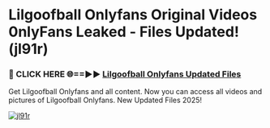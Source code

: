 # Lilgoofball Onlyfans Original Videos 0nlyFans Leaked - Files Updated! (jl91r)

<h3>🔴 CLICK HERE 🌐==►► <a href="https://tinyurl.com/ehrbuxhb" rel="nofollow">Lilgoofball Onlyfans Updated Files</a></h3>

Get Lilgoofball Onlyfans and all content. Now you can access all videos and pictures of Lilgoofball Onlyfans. New Updated Files 2025!

[![jl91r](https://i.imgur.com/lVYEuWS.gif)](https://tinyurl.com/ehrbuxhb)
